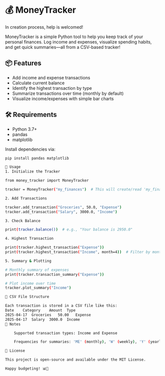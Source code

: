 ﻿# 💰 MoneyTracker

 In creation process, help is welcomed!

MoneyTracker is a simple Python tool to help you keep track of your personal finances. Log income and expenses, visualize spending habits, and get quick summaries—all from a CSV-based tracker!

## 📦 Features

- Add income and expense transactions
- Calculate current balance
- Identify the highest transaction by type
- Summarize transactions over time (monthly by default)
- Visualize income/expenses with simple bar charts

## 🛠️ Requirements

- Python 3.7+
- pandas
- matplotlib

Install dependencies via:

```bash
pip install pandas matplotlib

🚀 Usage
1. Initialize the Tracker

from money_tracker import MoneyTracker

tracker = MoneyTracker("my_finances")  # This will create/read 'my_finances.csv'

2. Add Transactions

tracker.add_transaction("Groceries", 50.0, "Expense")
tracker.add_transaction("Salary", 3000.0, "Income")

3. Check Balance

print(tracker.balance())  # e.g., "Your balance is 2950.0"

4. Highest Transaction

print(tracker.highest_transaction("Expense"))
print(tracker.highest_transaction("Income", month=4))  # Filter by month

5. Summary & Plotting

# Monthly summary of expenses
print(tracker.transaction_summary("Expense"))

# Plot income over time
tracker.plot_summary("Income")

📁 CSV File Structure

Each transaction is stored in a CSV file like this:
Date	Category	Amount	Type
2025-04-17	Groceries	50.00	Expense
2025-04-17	Salary	3000.0	Income
📌 Notes

    Supported transaction types: Income and Expense

    Frequencies for summaries: 'ME' (monthly), 'W' (weekly), 'Y' (yearly), etc. (based on pandas resampling)

🧾 License

This project is open-source and available under the MIT License.

Happy budgeting! 📊💸
